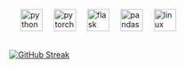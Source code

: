 
<div style="padding-left: 20px !important;">
  <img src="https://cdn.jsdelivr.net/gh/devicons/devicon/icons/python/python-original.svg" height="40" alt="python logo" href="https://www.python.org"  />
  <img width="12" />
  <img src="https://cdn.jsdelivr.net/gh/devicons/devicon/icons/pytorch/pytorch-original.svg" height="40" alt="pytorch logo" />
  <img width="12" />
  <img src="https://cdn.jsdelivr.net/gh/devicons/devicon/icons/flask/flask-original.svg" height="40" alt="flask logo" href="https://www.python.org"  />
  <img width="12" />
  <img src="https://cdn.jsdelivr.net/gh/devicons/devicon/icons/pandas/pandas-original.svg" height="40" alt="pandas logo" href="https://www.python.org"  />
  <img width="12" />
  <img src="https://cdn.jsdelivr.net/gh/devicons/devicon/icons/linux/linux-original.svg" height="40" alt="linux logo" href="https://www.python.org"  />


</div>


 <br><a href="https://git.io/streak-stats"><img src="https://github-readme-streak-stats.herokuapp.com?user=adeotti&theme=earth&hide_border=true&border_radius=30&card_width=394&hide_longest_streak=true" alt="GitHub Streak" /></a>

